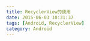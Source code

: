 ```yaml
---
title: RecyclerView的使用
date: 2015-06-03 10:31:37
tags: [Android, RecyclerView]
category: Android
---
```

